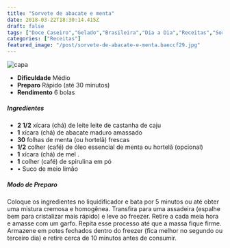 ```yaml
---
title: "Sorvete de abacate e menta"
date: 2018-03-22T18:30:14.415Z
draft: false
tags: ["Doce Caseiro","Gelado","Brasileira","Dia a Dia","Receitas","Sorvetes"]
categories: ["Receitas"]
featured_image: "/post/sorvete-de-abacate-e-menta.baeccf29.jpg"
---
```


![capa](/post/sorvete-de-abacate-e-menta.baeccf29.jpg)

*   **Dificuldade** Médio
*   **Preparo** Rápido (até 30 minutos)
*   **Rendimento** 6 bolas

##### Ingredientes

*   **2 1/2** xícara (chá) de leite leite de castanha de caju
*   **1** xícara (chá) de abacate maduro amassado
*   **30** folhas de menta (ou hortelã) frescas
*   **1/2** colher (café) de óleo essencial de menta ou hortelã (opcional)
*   **1** xícara (chá) de mel .
*   **1** colher (café) de spirulina em pó
*   • Suco de meio limão

##### Modo de Preparo

Coloque os ingredientes no liquidificador e bata por 5 minutos ou até obter uma mistura cremosa e homogênea. Transfira para uma assadeira (espalhe bem para cristalizar mais rápido) e leve ao freezer. Retire a cada meia hora e amasse com um garfo. Repita esse processo até que a massa fique firme. Armazene em potes fechados dentro do freezer (fica melhor no segundo ou terceiro dia) e retire cerca de 10 minutos antes de consumir.
